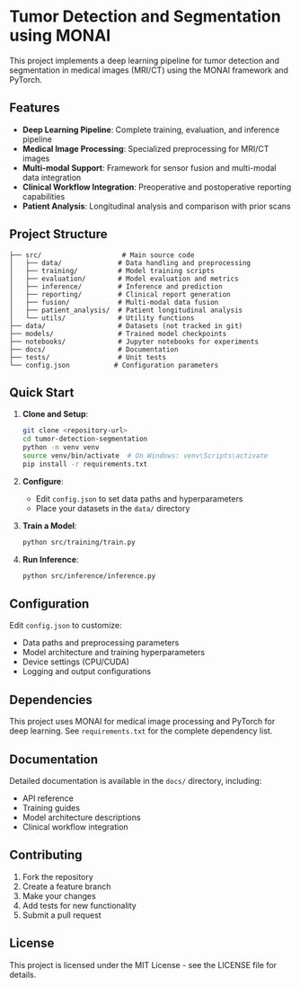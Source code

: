 # Tumor Detection and Segmentation using MONAI

This project implements a deep learning pipeline for tumor detection and segmentation in medical images (MRI/CT) using the MONAI framework and PyTorch.

## Features

- **Deep Learning Pipeline**: Complete training, evaluation, and inference pipeline
- **Medical Image Processing**: Specialized preprocessing for MRI/CT images
- **Multi-modal Support**: Framework for sensor fusion and multi-modal data integration
- **Clinical Workflow Integration**: Preoperative and postoperative reporting capabilities
- **Patient Analysis**: Longitudinal analysis and comparison with prior scans

## Project Structure

```
├── src/                    # Main source code
│   ├── data/              # Data handling and preprocessing
│   ├── training/          # Model training scripts
│   ├── evaluation/        # Model evaluation and metrics
│   ├── inference/         # Inference and prediction
│   ├── reporting/         # Clinical report generation
│   ├── fusion/            # Multi-modal data fusion
│   ├── patient_analysis/  # Patient longitudinal analysis
│   └── utils/             # Utility functions
├── data/                  # Datasets (not tracked in git)
├── models/                # Trained model checkpoints
├── notebooks/             # Jupyter notebooks for experiments
├── docs/                  # Documentation
├── tests/                 # Unit tests
└── config.json           # Configuration parameters
```

## Quick Start

1. **Clone and Setup**:
   ```bash
   git clone <repository-url>
   cd tumor-detection-segmentation
   python -m venv venv
   source venv/bin/activate  # On Windows: venv\Scripts\activate
   pip install -r requirements.txt
   ```

2. **Configure**:
   - Edit `config.json` to set data paths and hyperparameters
   - Place your datasets in the `data/` directory

3. **Train a Model**:
   ```bash
   python src/training/train.py
   ```

4. **Run Inference**:
   ```bash
   python src/inference/inference.py
   ```

## Configuration

Edit `config.json` to customize:
- Data paths and preprocessing parameters
- Model architecture and training hyperparameters
- Device settings (CPU/CUDA)
- Logging and output configurations

## Dependencies

This project uses MONAI for medical image processing and PyTorch for deep learning. See `requirements.txt` for the complete dependency list.

## Documentation

Detailed documentation is available in the `docs/` directory, including:
- API reference
- Training guides
- Model architecture descriptions
- Clinical workflow integration

## Contributing

1. Fork the repository
2. Create a feature branch
3. Make your changes
4. Add tests for new functionality
5. Submit a pull request

## License

This project is licensed under the MIT License - see the LICENSE file for details.